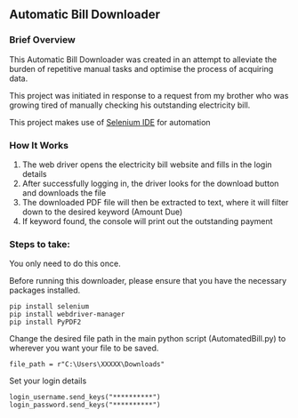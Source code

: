 ## Automatic Bill Downloader

### Brief Overview
<p>This Automatic Bill Downloader was created in an attempt to alleviate the burden of repetitive 
manual tasks and optimise the process of acquiring data.</p>
<p>This project was initiated in response to a request from my brother who was growing tired of manually checking his
outstanding electricity bill.</p>
<p>This project makes use of <a href="https://www.selenium.dev/">Selenium IDE</a> for automation</p>

### How It Works
<ol>
    <li>The web driver opens the electricity bill website and fills in the login details</li>
    <li>After successfully logging in, the driver looks for the download button and downloads the file</li>
    <li>The downloaded PDF file will then be extracted to text, 
        where it will filter down to the desired keyword (Amount Due)</li>
    <li>If keyword found, the console will print out the outstanding payment</li>
</ol>

### Steps to take:
<p>You only need to do this once.</p>
<p>Before running this downloader, please ensure that you have the necessary packages installed.</p>

```
pip install selenium
pip install webdriver-manager
pip install PyPDF2
```
<p>Change the desired file path in the main python script (AutomatedBill.py) to wherever you want your file to be 
saved.</p>

```
file_path = r"C:\Users\XXXXX\Downloads"
```

<p>Set your login details</p>

```
login_username.send_keys("**********")
login_password.send_keys("**********")
```

